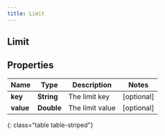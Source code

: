 ```yaml
---
title: Limit
---
```

## Limit

## Properties

|Name | Type | Description | Notes|
|------------ | ------------- | ------------- | -------------|
| **key** | **String** | The limit key | [optional] |
| **value** | **Double** | The limit value | [optional] |
{: class="table table-striped"}


